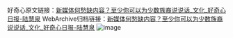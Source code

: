 好奇心原文链接：[新媒体何愁缺内容？至少你可以为少数族裔说说话_文化_好奇心日报-陆慧泉](https://www.qdaily.com/articles/6369.html)
WebArchive归档链接：[新媒体何愁缺内容？至少你可以为少数族裔说说话_文化_好奇心日报-陆慧泉](http://web.archive.org/web/20190623170302/https://www.qdaily.com/articles/6369.html)
![image](http://ww3.sinaimg.cn/large/007d5XDply1g3w9syp5tij30u035o7wh)